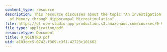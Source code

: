 ```yaml
---
content_type: resource
description: This resource discusses about the topic "An Investigation into the Mechanisms
  of Memory through Hippocampal Microstimulation".
file: https://ol-ocw-studio-app-production.s3.amazonaws.com/courses/9-96-experimental-methods-of-adjustable-tetrode-array-neurophysiology-january-iap-2001/a103cdc50742f369c3f142723c101662_9_96INTRO.pdf
file_type: application/pdf
resourcetype: Document
title: 9_96INTRO.pdf
uid: a103cdc5-0742-f369-c3f1-42723c101662
---
```

